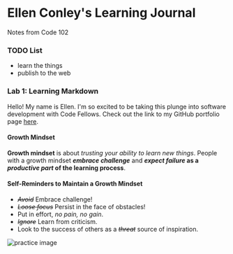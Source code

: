 # Ellen Conley's Learning Journal

Notes from Code 102

### TODO List
- learn the things
- publish to the web

### Lab 1: Learning Markdown
Hello!  My name is Ellen.  I'm so excited to be taking this plunge into software development with Code Fellows.  Check out the link to my GitHub portfolio page [here](https://egconley.github.io/learning-journal/).

#### Growth Mindset
**Growth mindset** is about *trusting your ability to learn new things*.  People with a growth mindset ***embrace challenge*** and **_expect failure_ as a _productive part_ of the learning process**.  

#### Self-Reminders to Maintain a Growth Mindset
- _~~Avoid~~_ Embrace challenge!
- _~~Loose focus~~_ Persist in the face of obstacles!
- Put in effort, *no pain, no gain*.
- _~~Ignore~~_ Learn from criticism.
- Look to the success of others as a _~~threat~~_ source of inspiration.

![practice image](https://cdn.theatlantic.com/assets/media/img/mt/2017/10/Pict1_Ursinia_calendulifolia/lead_720_405.jpg?mod=1533691909)


